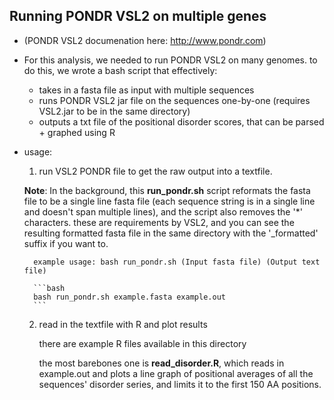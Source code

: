 ## Running PONDR VSL2 on multiple genes

- (PONDR VSL2 documenation here: http://www.pondr.com)

- For this analysis, we needed to run PONDR VSL2 on many genomes. to do this, we wrote a bash script that effectively:
	- takes in a fasta file as input with multiple sequences
	- runs PONDR VSL2 jar file on the sequences one-by-one (requires VSL2.jar to be in the same directory)
	- outputs a txt file of the positional disorder scores, that can be parsed + graphed using R

- usage: 

	1. run VSL2 PONDR file to get the raw output into a textfile. 
	
	**Note**: In the background, this **run_pondr.sh** script reformats the fasta file to be a single line fasta file (each sequence string is in a single line and doesn't span multiple lines), and the script also removes the '*' characters. these are requirements by VSL2, and you can see the resulting formatted fasta file in the same directory with the '_formatted' suffix if you want to.
	
		example usage: bash run_pondr.sh (Input fasta file) (Output text file)
		
		```bash
		bash run_pondr.sh example.fasta example.out
		```
		
	2. read in the textfile with R and plot results
	
		there are example R files available in this directory 
		
		the most barebones one is **read_disorder.R**, which reads in example.out and plots a line graph of positional averages of all the sequences' disorder series, and limits it to the first 150 AA positions.
